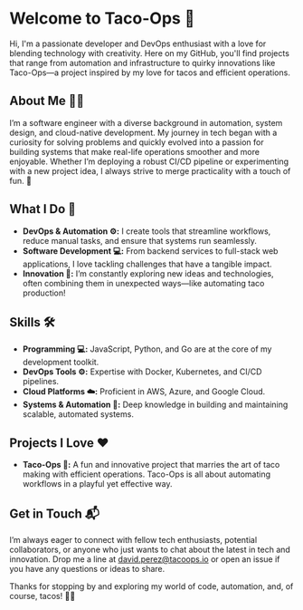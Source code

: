 # Welcome to Taco-Ops 🌮

Hi, I'm a passionate developer and DevOps enthusiast with a love for blending technology with creativity. Here on my GitHub, you'll find projects that range from automation and infrastructure to quirky innovations like Taco-Ops—a project inspired by my love for tacos and efficient operations.

## About Me 👨‍💻

I’m a software engineer with a diverse background in automation, system design, and cloud-native development. My journey in tech began with a curiosity for solving problems and quickly evolved into a passion for building systems that make real-life operations smoother and more enjoyable. Whether I’m deploying a robust CI/CD pipeline or experimenting with a new project idea, I always strive to merge practicality with a touch of fun. 🚀

## What I Do 🔧

- **DevOps & Automation ⚙️:** I create tools that streamline workflows, reduce manual tasks, and ensure that systems run seamlessly.
- **Software Development 💻:** From backend services to full-stack web applications, I love tackling challenges that have a tangible impact.
- **Innovation 🌟:** I’m constantly exploring new ideas and technologies, often combining them in unexpected ways—like automating taco production!

## Skills 🛠️

- **Programming 💻:** JavaScript, Python, and Go are at the core of my development toolkit.
- **DevOps Tools ⚙️:** Expertise with Docker, Kubernetes, and CI/CD pipelines.
- **Cloud Platforms ☁️:** Proficient in AWS, Azure, and Google Cloud.
- **Systems & Automation 🤖:** Deep knowledge in building and maintaining scalable, automated systems.

## Projects I Love ❤️

- **Taco-Ops 🌮:** A fun and innovative project that marries the art of taco making with efficient operations. Taco-Ops is all about automating workflows in a playful yet effective way.

## Get in Touch 📬

I’m always eager to connect with fellow tech enthusiasts, potential collaborators, or anyone who just wants to chat about the latest in tech and innovation. Drop me a line at [david.perez@tacoops.io](mailto:david.perez@tacoops.io) or open an issue if you have any questions or ideas to share.

Thanks for stopping by and exploring my world of code, automation, and, of course, tacos! 🌮✨
